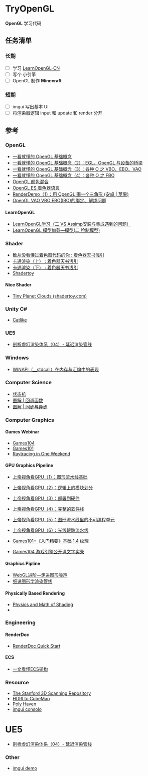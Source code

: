 # TryOpenGL

**OpenGL** 学习代码

## 任务清单

### 长期

- [ ] 学习 [LearnOpenGL-CN](https://github.com/LearnOpenGL-CN)
- [ ] 写个 小引擎
- [ ] OpenGL 制作 **Minecraft**

### 短期

- [ ] imgui 写出基本 UI
- [ ] 将渲染器逻辑 input 和 update 和 render 分开

## 参考

### OpenGL

- [一看就懂的 OpenGL 基础概念](https://mp.weixin.qq.com/s/XNiDto9ABfTCCpptDktHng)
- [一看就懂的 OpenGL 基础概念（2）：EGL，OpenGL 与设备的桥梁](https://mp.weixin.qq.com/s/ob9UID8xDazxcnYm_-dY8A)
- [一看就懂的 OpenGL 基础概念（3）：各种 O 之 VBO、EBO、VAO](https://mp.weixin.qq.com/s/KYj4H1BhGd9YmhLHjIinbw)
- [一看就懂的 OpenGL 基础概念（4）：各种 O 之 FBO](https://mp.weixin.qq.com/s/6AUoejRK0GOVsLzWV-w5kw)
- [OpenGL 颜色混合](https://mp.weixin.qq.com/s/mpj8_i71wbswRPtJp2r4cw)
- [OpenGL ES 着色器语言](https://mp.weixin.qq.com/s/qWr999OHV6s3wIVbuZjqwQ)
- [RenderDemo（1）：用 OpenGL 画一个三角形 (安卓 | 苹果)](https://mp.weixin.qq.com/s/b-nFCBMf-oaayyG8a86mgw) 
- [OpenGL VAO VBO EBO(IBO)的绑定、解绑问题](https://blog.csdn.net/xiji333/article/details/114934590)

#### LearnOpenGL

- [LearnOpenGL学习（二 VS Assimp安装与集成遇到的问题）](https://zhuanlan.zhihu.com/p/539375282)
- [LearnOpenGL 模型加载—模型(二 绘制模型)](https://blog.csdn.net/xiji333/article/details/115271048)

### Shader

- [致从没看懂过着色器代码的你 : 着色器天书浅引](http://zhangwenli.com/blog/2017/02/24/what-is-a-shader/)
- [卡通渲染（上） : 着色器天书浅引](http://zhangwenli.com/blog/2017/03/05/cartoon-shading-1/)
- [卡通渲染（下） : 着色器天书浅引](http://zhangwenli.com/blog/2017/03/21/cartoon-shading-2/)
- [Shadertoy](https://www.shadertoy.com/)

#### Nice Shader

- [Tiny Planet Clouds (shadertoy.com)](https://www.shadertoy.com/view/ldyXRw)

### Unity C#

- [Catlike](https://catlikecoding.com/unity/tutorials/)

### UE5

- [剖析虚幻渲染体系（04）- 延迟渲染管线](https://www.cnblogs.com/timlly/p/14732412.html#4232-tiled-based-deferred-renderingtbdr)

### Windows

- [WINAPI（__stdcall）在内存与汇编中的表现](https://zhuanlan.zhihu.com/p/600478828)

### Computer Science

- [状态机](https://www.jianshu.com/p/403f750e1d3a)
- [图解 | 回调函数](https://mp.weixin.qq.com/s/vOKJT1k3dhESwqBdncR-sQ)
- [图解 | 同步与异步](https://mp.weixin.qq.com/s/xARtnqFQmi-Hzw01m__KQA)

### Computer Graphics

#### Games Webinar

- [Games104](https://games104.boomingtech.com/sc/)
- [Games101](http://games-cn.org/intro-graphics/)
- [Raytracing in One Weekend](https://github.com/RayTracing/raytracing.github.io)

#### GPU Graphics Pipeline

- [上帝视角看GPU（1）：图形流水线基础](https://www.bilibili.com/video/BV1P44y1V7bu)
- [上帝视角看GPU（2）：逻辑上的模块划分](https://www.bilibili.com/video/BV1xF411g7Z9)
- [上帝视角看GPU（3）：部署到硬件](https://www.bilibili.com/video/BV1u3411M72A)
- [上帝视角看GPU（4）：完整的软件栈](https://www.bilibili.com/video/BV1QT4y1r7Vq)
- [上帝视角看GPU（5）：图形流水线里的不可编程单元](https://www.bilibili.com/video/BV1dL4y1c789)
- [上帝视角看GPU（6）：光线跟踪流水线](https://www.bilibili.com/video/BV1AF41157Md)

- [Games101+《入门精要》基础 1.4 纹理](https://zhuanlan.zhihu.com/p/366103244)
- [Games104 游戏引擎公开课文字实录](https://mp.weixin.qq.com/mp/appmsgalbum?&action=getalbum&album_id=2583276961356152834)

#### Graphics Pipline

- [WebGL进阶—走进图形噪声](https://zhuanlan.zhihu.com/p/68507311)
- [细说图形学渲染管线](https://positiveczp.github.io/细说图形学渲染管线.html)

#### Physically Based Rendering

- [Physics and Math of Shading](https://youtu.be/j-A0mwsJRmk)
- [](https://youtu.be/_ZbkOZNgwNk)

### Engineering

#### RenderDoc

- [RenderDoc Quick Start](https://www.wolai.com/sixerrr/hn8UgYQdvTRRjVyP2GEyXx)

#### ECS

- [一文看懂ECS架构](https://zhuanlan.zhihu.com/p/618971664)

### Resource

- [The Stanford 3D Scanning Repository](http://graphics.stanford.edu/data/3Dscanrep/)
- [HDRI to CubeMap](https://matheowis.github.io/HDRI-to-CubeMap/)
- [Poly Haven](https://polyhaven.com/)
- [imgui consolo](https://github.com/ocornut/imgui/blob/master/imgui_demo.cpp#L6544)

# UE5

- [剖析虚幻渲染体系（04）- 延迟渲染管线](https://www.cnblogs.com/timlly/p/14732412.html#4232-tiled-based-deferred-renderingtbdr)
### Other

- [imgui demo](https://github.com/ocornut/imgui/blob/master/imgui_demo.cpp#L6544)
